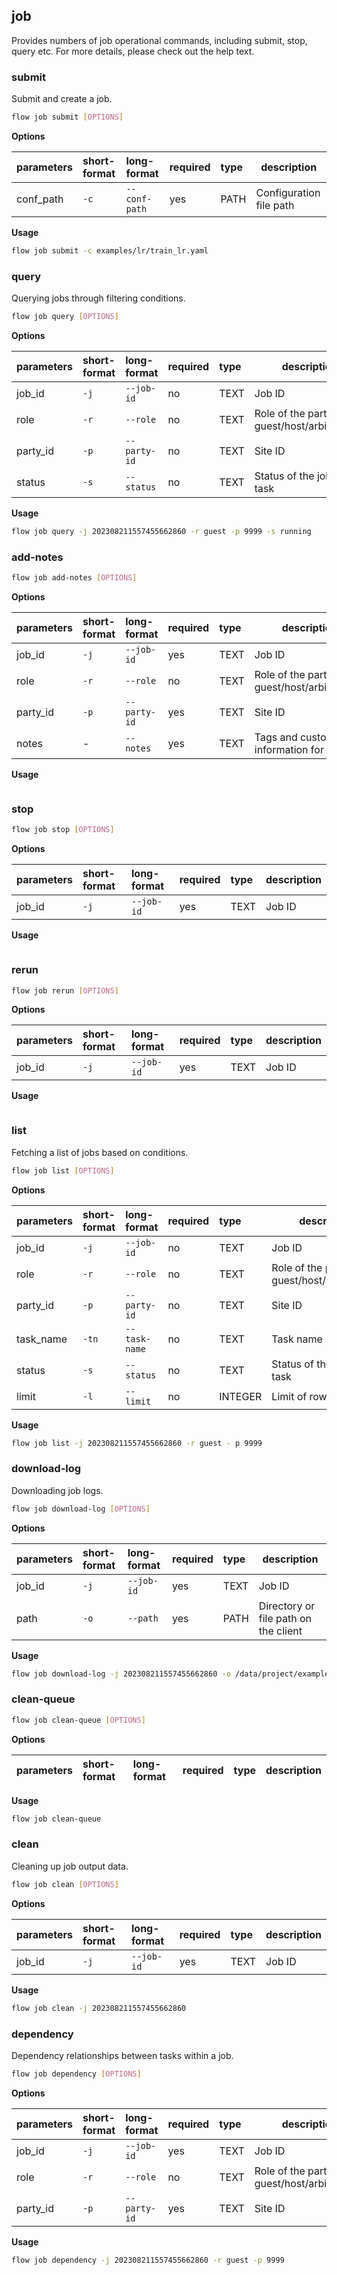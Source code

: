 ## job
Provides numbers of job operational commands, including submit, stop, query etc. For more details, please check out the help text.
### submit
Submit and create a job.
```bash
flow job submit [OPTIONS]
```
**Options**

| parameters | short-format | long-format | required | type | description |
| :-------- |:-----|:-------------| :--- | :----- |------|
| conf_path | `-c` | `--conf-path` | yes | PATH | Configuration file path |

**Usage**
```bash
flow job submit -c examples/lr/train_lr.yaml
```

### query
Querying jobs through filtering conditions.
```bash
flow job query [OPTIONS]
```
**Options**

| parameters | short-format | long-format | required | type | description |
| :-------- |:-----|:-------------| :--- | :----- |------|
| job_id | `-j` | `--job-id` | no | TEXT | Job ID |
| role | `-r` | `--role` | no | TEXT | Role of the participant: guest/host/arbiter/local |
| party_id | `-p` | `--party-id` | no | TEXT | Site ID |
| status | `-s` | `--status` | no | TEXT | Status of the job or task |

**Usage**
```bash
flow job query -j 202308211557455662860 -r guest -p 9999 -s running
```

### add-notes

```bash
flow job add-notes [OPTIONS]
```
**Options**

| parameters | short-format | long-format | required | type | description |
| :-------- |:-----|:-------------| :--- | :----- |------|
| job_id | `-j` | `--job-id` | yes | TEXT | Job ID |
| role | `-r` | `--role` | no | TEXT | Role of the participant: guest/host/arbiter/local |
| party_id | `-p` | `--party-id` | yes | TEXT | Site ID |
| notes | - | `--notes` | yes | TEXT | Tags and customizable information for job |

**Usage**
```bash

```

### stop

```bash
flow job stop [OPTIONS]
```
**Options**

| parameters | short-format | long-format | required | type | description |
| :-------- |:-----|:-------------| :--- | :----- |------|
| job_id | `-j` | `--job-id` | yes | TEXT | Job ID |

**Usage**
```bash

```

### rerun

```bash
flow job rerun [OPTIONS]
```
**Options**

| parameters | short-format | long-format | required | type | description |
| :-------- |:-----|:-------------| :--- | :----- |------|
| job_id | `-j` | `--job-id` | yes | TEXT | Job ID |

**Usage**
```bash

```

### list
Fetching a list of jobs based on conditions.
```bash
flow job list [OPTIONS]
```
**Options**

| parameters | short-format | long-format | required | type | description |
| :-------- |:-----|:-------------| :--- | :----- |------|
| job_id | `-j` | `--job-id` | no | TEXT | Job ID |
| role | `-r` | `--role` | no | TEXT | Role of the participant: guest/host/arbiter/local |
| party_id | `-p` | `--party-id` | no | TEXT | Site ID |
| task_name | `-tn` | `--task-name` | no | TEXT | Task name |
| status | `-s` | `--status` | no | TEXT | Status of the job or task |
| limit | `-l` | `--limit` | no | INTEGER | Limit of rows or entries |

**Usage**
```bash
flow job list -j 202308211557455662860 -r guest - p 9999
```

### download-log
Downloading job logs.
```bash
flow job download-log [OPTIONS]
```
**Options**

| parameters | short-format | long-format | required | type | description |
| :-------- |:-----|:-------------| :--- | :----- |------|
| job_id | `-j` | `--job-id` | yes | TEXT | Job ID |
| path | `-o` | `--path` | yes | PATH | Directory or file path on the client |

**Usage**
```bash
flow job download-log -j 202308211557455662860 -o /data/project/examples/
```

### clean-queue

```bash
flow job clean-queue [OPTIONS]
```
**Options**

| parameters | short-format | long-format | required | type | description |
| :-------- |:-----|:-------------| :--- | :----- |------|

**Usage**
```bash
flow job clean-queue
```

### clean
Cleaning up job output data.
```bash
flow job clean [OPTIONS]
```
**Options**

| parameters | short-format | long-format | required | type | description |
| :-------- |:-----|:-------------| :--- | :----- |------|
| job_id | `-j` | `--job-id` | yes | TEXT | Job ID |

**Usage**
```bash
flow job clean -j 202308211557455662860
```

### dependency
Dependency relationships between tasks within a job.
```bash
flow job dependency [OPTIONS]
```
**Options**

| parameters | short-format | long-format | required | type | description |
| :-------- |:-----|:-------------| :--- | :----- |------|
| job_id | `-j` | `--job-id` | yes | TEXT | Job ID |
| role | `-r` | `--role` | no | TEXT | Role of the participant: guest/host/arbiter/local |
| party_id | `-p` | `--party-id` | yes | TEXT | Site ID |

**Usage**
```bash
flow job dependency -j 202308211557455662860 -r guest -p 9999
```

